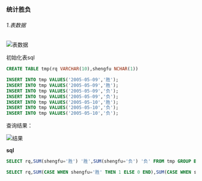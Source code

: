 ### 统计胜负

###### 1.表数据

![表数据](https://i.loli.net/2019/06/15/5d04860a1a8af34351.jpg)

初始化表sql

```sql
CREATE TABLE tmp(rq VARCHAR(10),shengfu NCHAR(1))

INSERT INTO tmp VALUES('2005-05-09','胜');
INSERT INTO tmp VALUES('2005-05-09','胜');
INSERT INTO tmp VALUES('2005-05-09','负');
INSERT INTO tmp VALUES('2005-05-09','负');
INSERT INTO tmp VALUES('2005-05-10','胜');
INSERT INTO tmp VALUES('2005-05-10','负');
INSERT INTO tmp VALUES('2005-05-10','负');
```



查询结果：

![结果](https://i.loli.net/2019/06/15/5d04860a4a09273590.jpg)

**sql**

```sql
SELECT rq,SUM(shengfu='胜') '胜',SUM(shengfu='负') '负' FROM tmp GROUP BY rq;

SELECT rq,SUM(CASE WHEN shengfu='胜' THEN 1 ELSE 0 END),SUM(CASE WHEN shengfu='负' THEN 1 ELSE 0 END) FROM tmp GROUP BY rq
```
